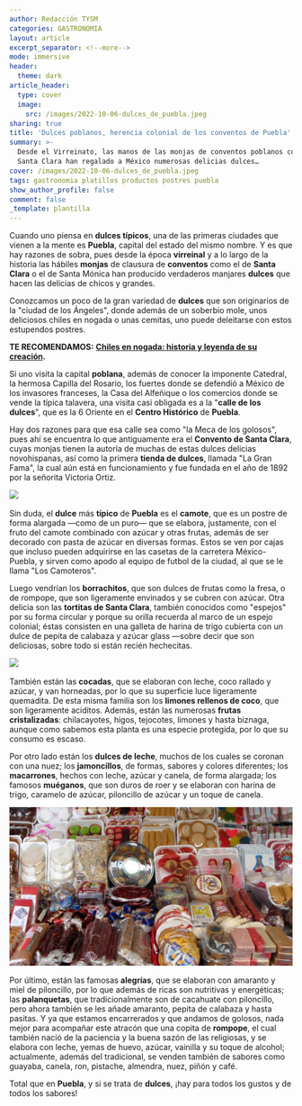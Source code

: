 ```yaml
---
author: Redacción TYSM
categories: GASTRONOMIA
layout: article
excerpt_separator: <!--more-->
mode: immersive
header:
  theme: dark
article_header:
  type: cover
  image:
    src: /images/2022-10-06-dulces_de_puebla.jpeg
sharing: true
title: 'Dulces poblanos, herencia colonial de los conventos de Puebla'
summary: >-
  Desde el Virreinato, las manos de las monjas de conventos poblanos como el de
  Santa Clara han regalado a México numerosas delicias dulces…
cover: /images/2022-10-06-dulces_de_puebla.jpeg
tags: gastronomia platillos productos postres puebla
show_author_profile: false
comment: false
_template: plantilla
---
```







Cuando uno piensa en **dulces típicos**, una de las primeras ciudades que vienen a la mente es **Puebla**, capital del estado del mismo nombre. Y es que hay razones de sobra, pues desde la época **virreinal** y a lo largo de la historia las hábiles **monjas** de clausura de **conventos** como el de **Santa Clara** o el de Santa Mónica han producido verdaderos manjares **dulces** que hacen las delicias de chicos y grandes.

Conozcamos un poco de la gran variedad de **dulces** que son originarios de la "ciudad de los Ángeles", donde además de un soberbio mole, unos deliciosos chiles en nogada o unas cemitas, uno puede deleitarse con estos estupendos postres.

**TE RECOMENDAMOS:** [**Chiles en nogada: historia y leyenda de su creación**](https://blog.tonoysumariachi.com/gastronomia/2022/04/27/chiles-en-nogada-historia-y-la-leyenda-de-su-creacion.html)**.**

Si uno visita la capital **poblana**, además de conocer la imponente Catedral, la hermosa Capilla del Rosario, los fuertes donde se defendió a México de los invasores franceses, la Casa del Alfeñique o los comercios donde se vende la típica talavera, una visita casi obligada es a la "**calle de los dulces**", que es la 6 Oriente en el **Centro Histórico** de **Puebla**.

Hay dos razones para que esa calle sea como "la Meca de los golosos", pues ahí se encuentra lo que antiguamente era el **Convento de Santa Clara**, cuyas monjas tienen la autoría de muchas de estas dulces delicias novohispanas, así como la primera **tienda de dulces**, llamada "La Gran Fama", la cual aún está en funcionamiento y fue fundada en el año de 1892 por la señorita Victoria Ortiz.

![](https://upload.wikimedia.org/wikipedia/commons/thumb/4/41/Decorated_Camote_of_Puebla_%28Malena_Stiteler%29_001.jpg/681px-Decorated_Camote_of_Puebla_%28Malena_Stiteler%29_001.jpg)

Sin duda, el **dulce** más **típico** de **Puebla** es el **camote**, que es un postre de forma alargada —como de un puro— que se elabora, justamente, con el fruto del camote combinado con azúcar y otras frutas, además de ser decorado con pasta de azúcar en diversas formas. Estos se ven por cajas que incluso pueden adquirirse en las casetas de la carretera México-Puebla, y sirven como apodo al equipo de futbol de la ciudad, al que se le llama "Los Camoteros".

Luego vendrían los **borrachitos**, que son dulces de frutas como la fresa, o de rompope, que son ligeramente envinados y se cubren con azúcar. Otra delicia son las **tortitas de Santa Clara**, también conocidos como "espejos" por su forma circular y porque su orilla recuerda al marco de un espejo colonial; éstas consisten en una galleta de harina de trigo cubierta con un dulce de pepita de calabaza y azúcar glass —sobre decir que son deliciosas, sobre todo si están recién hechecitas.

![](https://upload.wikimedia.org/wikipedia/commons/thumb/b/b1/Tortitas_de_Santa_Clara.jpg/1024px-Tortitas_de_Santa_Clara.jpg)

También están las **cocadas**, que se elaboran con leche, coco rallado y azúcar, y van horneadas, por lo que su superficie luce ligeramente quemadita. De esta misma familia son los **limones rellenos de coco**, que son ligeramente aciditos. Además, están las numerosas **frutas cristalizadas**: chilacayotes, higos, tejocotes, limones y hasta biznaga, aunque como sabemos esta planta es una especie protegida, por lo que su consumo es escaso.

Por otro lado están los **dulces de leche**, muchos de los cuales se coronan con una nuez; los **jamoncillos**, de formas, sabores y colores diferentes; los **macarrones**, hechos con leche, azúcar y canela, de forma alargada; los famosos **muéganos**, que son duros de roer y se elaboran con harina de trigo, caramelo de azúcar, piloncillo de azúcar y un toque de canela.

![](/images/2022-10-06-dulces_de_puebla.jpeg)

Por último, están las famosas **alegrías**, que se elaboran con amaranto y miel de piloncillo, por lo que además de ricas son nutritivas y energéticas; las **palanquetas**, que tradicionalmente son de cacahuate con piloncillo, pero ahora también se les añade amaranto, pepita de calabaza y hasta pasitas. Y ya que estamos encarrerados y que andamos de golosos, nada mejor para acompañar este atracón que una copita de **rompope**, el cual también nació de la paciencia y la buena sazón de las religiosas, y se elabora con leche, yemas de huevo, azúcar, vainilla y su toque de alcohol; actualmente, además del tradicional, se venden también de sabores como guayaba, canela, ron, pistache, almendra, nuez, piñón y café.

Total que en **Puebla**, y si se trata de **dulces**, ¡hay para todos los gustos y de todos los sabores!
